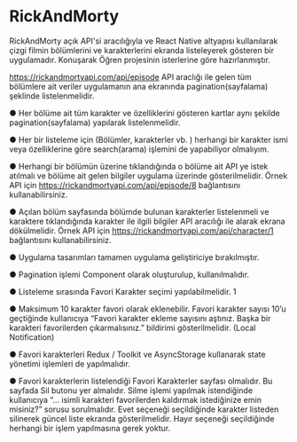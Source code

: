 # RickAndMorty
RickAndMorty açık API'si aracılığıyla ve React Native altyapısı kullanılarak çizgi filmin bölümlerini ve karakterlerini ekranda listeleyerek gösteren bir uygulamadır. Konuşarak Öğren projesinin isterlerine göre hazırlanmıştır. 

 https://rickandmortyapi.com/api/episode API araclığı ile gelen tüm bölümlere ait veriler
uygulamanın ana ekranında pagination(sayfalama) şeklinde listelenmelidir.

● Her bölüme ait tüm karakter ve özelliklerini gösteren kartlar aynı şekilde
pagination(sayfalama) yapılarak listelenmelidir.

● Her bir listeleme için (Bölümler, karakterler vb. ) herhangi bir karakter ismi veya
özelliklerine göre search(arama) işlemini de yapabiliyor olmalıyım.

● Herhangi bir bölümün üzerine tıklandığında o bölüme ait API ye istek atılmalı ve bölüme
ait gelen bilgiler uygulama üzerinde gösterilmelidir. Örnek API için
https://rickandmortyapi.com/api/episode/8 bağlantısını kullanabilirsiniz.

● Açılan bölüm sayfasında bölümde bulunan karakterler listelenmeli ve karaktere
tıklandığında karakter ile ilgili bilgiler API aracılığı ile alarak ekrana dökülmelidir. Örnek
API için https://rickandmortyapi.com/api/character/1 bağlantısını kullanabilirsiniz.


● Uygulama tasarımları tamamen uygulama geliştiriciye bırakılmıştır.

● Pagination işlemi Component olarak oluşturulup, kullanılmalıdır.

● Listeleme sırasında Favori Karakter seçimi yapılabilmelidir.
1

● Maksimum 10 karakter favori olarak eklenebilir. Favori karakter sayısı 10’u geçtiğinde
kullanıcıya “Favori karakter ekleme sayısını aştınız. Başka bir karakteri favorilerden
çıkarmalısınız.” bildirimi gösterilmelidir. (Local Notification)

● Favori karakterleri Redux / Toolkit ve AsyncStorage kullanarak state yönetimi işlemleri
de yapılmalıdır.

● Favori karakterlerin listelendiği Favori Karakterler sayfası olmalıdır. Bu sayfada Sil
butonu yer almalıdır. Silme işlemi yapılmak istendiğinde kullanıcıya “... isimli karakteri
favorilerden kaldırmak istediğinize emin misiniz?” sorusu sorulmalıdır. Evet seçeneği
seçildiğinde karakter listeden silinerek güncel liste ekranda gösterilmelidir. Hayır
seçeneği seçildiğinde herhangi bir işlem yapılmasına gerek yoktur.
